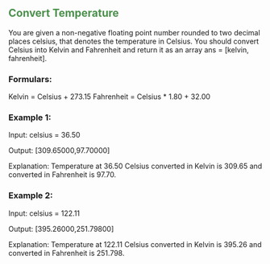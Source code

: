 ## <span style="color:#4B904C">Convert Temperature</span>


You are given a non-negative floating point number rounded to two decimal places celsius, that denotes the temperature in Celsius. You should convert Celsius into Kelvin and Fahrenheit and return it as an array ans = [kelvin, fahrenheit].

### Formulars:

Kelvin = Celsius + 273.15
Fahrenheit = Celsius * 1.80 + 32.00
 
### Example 1:
Input: celsius = 36.50

Output: [309.65000,97.70000]

Explanation: Temperature at 36.50 Celsius converted in Kelvin is 309.65 and converted in Fahrenheit is 97.70.

### Example 2:
Input: celsius = 122.11

Output: [395.26000,251.79800]

Explanation: Temperature at 122.11 Celsius converted in Kelvin is 395.26 and converted in Fahrenheit is 251.798.
